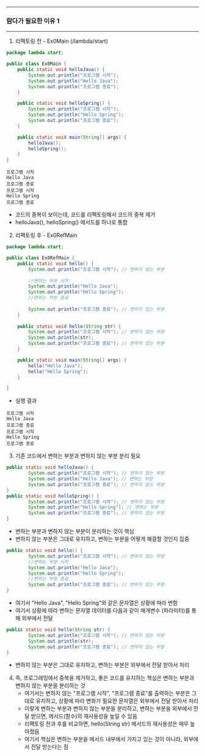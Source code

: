 -----
### 람다가 필요한 이유 1
-----
1. 리팩토링 전 - Ex0Main (/lambda/start)
```java
package lambda.start;

public class Ex0Main {
    public static void helloJava() {
        System.out.println("프로그램 시작");
        System.out.println("Hello Java");
        System.out.println("프로그램 종료");
    }

    public static void helloSpring() {
        System.out.println("프로그램 시작");
        System.out.println("Hello Spring");
        System.out.println("프로그램 종료");
    }

    public static void main(String[] args) {
        helloJava();
        helloSpring();
    }
}
```
```
프로그램 시작
Hello Java
프로그램 종료
프로그램 시작
Hello Spring
프로그램 종료
```
  - 코드의 중복이 보이는데, 코드를 리팩토링해서 코드의 중복 제거
  - helloJava(), helloSpring() 메서드를 하나로 통합

2. 리팩토링 후 - Ex0RefMain 
```java
package lambda.start;

public class Ex0RefMain {
    public static void hello() {
        System.out.println("프로그램 시작"); // 변하지 않는 부분
        
        //변하는 부분 시작
        System.out.println("Hello Java");
        System.out.println("Hello Spring");
        //변하는 부분 종료
        
        System.out.println("프로그램 종료"); // 변하지 않는 부분
    }
    
    public static void hello(String str) {
        System.out.println("프로그램 시작"); // 변하지 않는 부분
        System.out.println(str);
        System.out.println("프로그램 종료"); // 변하지 않는 부분
    }

    public static void main(String[] args) {
        hello("Hello Java");
        hello("Hello Spring");
    }

}
```
  - 실행 결과
```
프로그램 시작
Hello Java
프로그램 종료
프로그램 시작
Hello Spring
프로그램 종료
```

3. 기존 코드에서 변하는 부분과 변하지 않는 부분 분리 필요
```java
public static void helloJava() {
        System.out.println("프로그램 시작"); // 변하지 않는 부분
        System.out.println("Hello Java"); // 변하는 부분
        System.out.println("프로그램 종료"); // 변하지 않는 부분
}
public static void helloSpring() {
        System.out.println("프로그램 시작"); // 변하지 않는 부분
        System.out.println("Hello Spring"); // 변하는 부분
        System.out.println("프로그램 종료"); // 변하지 않는 부분
}
```

  - 변하는 부분과 변하지 않는 부분이 분리하는 것이 핵심
  - 변하지 않는 부분은 그대로 유지하고, 변하는 부분을 어떻게 해결할 것인지 집중

```java
public static void hello() {
        System.out.println("프로그램 시작"); // 변하지 않는 부분
        //변하는 부분 시작
        System.out.println("Hello Java");
        System.out.println("Hello Spring");
        //변하는 부분 종료
        System.out.println("프로그램 종료"); // 변하지 않는 부분
}
```
   - 여기서 "Hello Java", "Hello Spring"와 같은 문자열은 상황에 따라 변함
   - 여기서 상황에 따라 변하는 문자열 데이터를 다음과 같이 매개변수 (파라미터)를 통해 외부에서 전달
```java
public static void hello(String str) {
        System.out.println("프로그램 시작"); // 변하지 않는 부분
        System.out.println(str);
        System.out.println("프로그램 종료"); // 변하지 않는 부분
}
```
  - 변하지 않는 부분은 그대로 유지하고, 변하는 부분은 외부에서 전달 받아서  처리

 4. 즉, 프로그래밍에서 중복을 제거하고, 좋은 코드를 유지하는 핵심은 변하는 부분과 변하지 않는 부분을 분리하는 것
    - 여기서는 변하지 않는 "프로그램 시작", "프로그램 종료"를 출력하는 부분은 그대로 유지하고, 상황에 따라 변화가 필요한 문자열은 외부에서 전달 받아서 처리
    - 이렇게 변하는 부분과 변하지 않는 부분을 분리하고, 변하는 부분을 외부에서 전달 받으면, 메서드(함수)의 재사용성을 높일 수 있음
    - 리팩토링 전과 후를 비교하면, hello(String str) 메서드의 재사용성은 매우 높아졌음
    - 여기서 핵심은 변하는 부분을 메서드 내부에서 가지고 있는 것이 아니라, 외부에서 전달 받는다는 점
